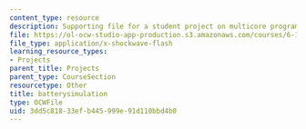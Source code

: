 ```yaml
---
content_type: resource
description: Supporting file for a student project on multicore programming.
file: https://ol-ocw-studio-app-production.s3.amazonaws.com/courses/6-189-multicore-programming-primer-january-iap-2007/3dd5c81833efb445999e91d110bbd4b0_batterysimulation.swf
file_type: application/x-shockwave-flash
learning_resource_types:
- Projects
parent_title: Projects
parent_type: CourseSection
resourcetype: Other
title: batterysimulation
type: OCWFile
uid: 3dd5c818-33ef-b445-999e-91d110bbd4b0
---
```

